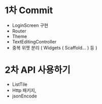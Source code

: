 # 1차 Commit 
- LoginScreen 구현
- Router
- Theme
- TextEditingController
- 중복 위젯 분리 ( Widgets ( Scaffold... ) 등 )

# 2차 API 사용하기
- ListTile
- Http 패키지,
- jsonEncode
